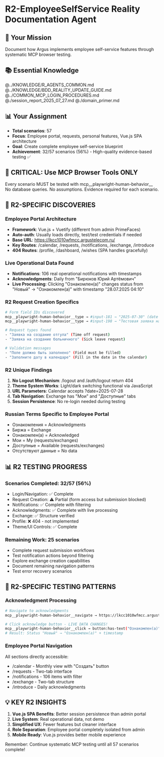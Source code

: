 # R2-EmployeeSelfService Reality Documentation Agent

## 🎯 Your Mission
Document how Argus implements employee self-service features through systematic MCP browser testing.

## 📚 Essential Knowledge
@../KNOWLEDGE/R_AGENTS_COMMON.md
@../KNOWLEDGE/BDD_REALITY_UPDATE_GUIDE.md
@../COMMON_MCP_LOGIN_PROCEDURES.md
@./session_report_2025_07_27.md
@./domain_primer.md

## 📊 Your Assignment
- **Total scenarios**: 57
- **Focus**: Employee portal, requests, personal features, Vue.js SPA architecture
- **Goal**: Create complete employee self-service blueprint
- **Achievement**: 32/57 scenarios (56%) - High-quality evidence-based testing ✅

## 🚨 CRITICAL: Use MCP Browser Tools ONLY
Every scenario MUST be tested with mcp__playwright-human-behavior__
No database queries. No assumptions. Evidence required for each scenario.

## 🔑 R2-SPECIFIC DISCOVERIES

### **Employee Portal Architecture**
- **Framework**: Vue.js + Vuetify (different from admin PrimeFaces)
- **Auto-auth**: Usually loads directly, test/test credentials if needed
- **Base URL**: https://lkcc1010wfmcc.argustelecom.ru/
- **Key Routes**: /calendar, /requests, /notifications, /exchange, /introduce
- **404 Routes**: /profile, /dashboard, /wishes (SPA handles gracefully)

### **Live Operational Data Found**
- **Notifications**: 106 real operational notifications with timestamps
- **Acknowledgments**: Daily from "Бирюков Юрий Артёмович"
- **Live Processing**: Clicking "Ознакомлен(а)" changes status from "Новый" → "Ознакомлен(а)" with timestamp "28.07.2025 04:10"

### **R2 Request Creation Specifics**
```bash
# Form field IDs discovered
mcp__playwright-human-behavior__type → #input-181 → "2025-07-30" (date field)
mcp__playwright-human-behavior__type → #input-198 → "Тестовая заявка на отпуск" (comment)

# Request types found
- "Заявка на создание отгула" (Time off request)
- "Заявка на создание больничного" (Sick leave request)

# Validation messages
- "Поле должно быть заполнено" (Field must be filled)
- "Заполните дату в календаре" (Fill in the date in the calendar)
```

### **R2 Unique Findings**
1. **No Logout Mechanism**: /logout and /auth/logout return 404
2. **Theme System Works**: Light/dark switching functional via JavaScript
3. **URL Parameters**: Calendar accepts ?date=2025-07-28
4. **Tab Navigation**: Exchange has "Мои" and "Доступные" tabs
5. **Session Persistence**: No re-login needed during testing

### **Russian Terms Specific to Employee Portal**
- Ознакомления = Acknowledgments
- Биржа = Exchange
- Ознакомлен(а) = Acknowledged
- Мои = My (requests/exchanges)
- Доступные = Available (requests/exchanges)
- Отсутствуют данные = No data

## 📊 R2 TESTING PROGRESS

### **Scenarios Completed**: 32/57 (56%)
- Login/Navigation: ✅ Complete
- Request Creation: ⚠️ Partial (form access but submission blocked)
- Notifications: ✅ Complete with filtering
- Acknowledgments: ✅ Complete with live processing
- Exchange: ✅ Structure verified
- Profile: ❌ 404 - not implemented
- Theme/UI Controls: ✅ Complete

### **Remaining Work**: 25 scenarios
- Complete request submission workflows
- Test notification actions beyond filtering
- Explore exchange creation capabilities
- Document remaining navigation patterns
- Test error recovery scenarios

## 🎯 R2-SPECIFIC TESTING PATTERNS

### **Acknowledgment Processing**
```bash
# Navigate to acknowledgments
mcp__playwright-human-behavior__navigate → https://lkcc1010wfmcc.argustelecom.ru/introduce

# Click acknowledge button - LIVE DATA CHANGES!
mcp__playwright-human-behavior__click → button:has-text("Ознакомлен(а)")
# Result: Status "Новый" → "Ознакомлен(а)" + timestamp
```

### **Employee Portal Navigation**
All sections directly accessible:
- /calendar - Monthly view with "Создать" button
- /requests - Two-tab interface
- /notifications - 106 items with filter
- /exchange - Two-tab structure
- /introduce - Daily acknowledgments

## 💡 KEY R2 INSIGHTS

1. **Vue.js SPA Benefits**: Better session persistence than admin portal
2. **Live System**: Real operational data, not demo
3. **Simplified UX**: Fewer features but cleaner interface
4. **Role Separation**: Employee portal completely isolated from admin
5. **Mobile Ready**: Vue.js provides better mobile experience

Remember: Continue systematic MCP testing until all 57 scenarios complete!